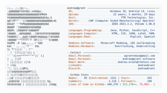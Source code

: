 <a href="https://github.com/tassdam/tassdam">
  <picture>
    <source media="(prefers-color-scheme: dark)" srcset="https://raw.githubusercontent.com/tassdam/tassdam/main/dark_mode.svg">
    <img alt="Damir's GitHub Profile README" src="https://raw.githubusercontent.com/tassdam/tassdam/main/light_mode.svg">
  </picture>
</a>
